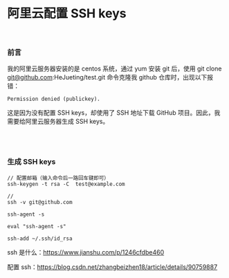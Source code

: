 # 阿里云配置 SSH keys

</br>

### 前言

我的阿里云服务器安装的是 centos 系统，通过 yum 安装 git 后，使用 git clone git@github.com:HeJueting/test.git 命令克隆我 github 仓库时，出现以下报错：

```
Permission denied (publickey).
```

这是因为没有配置 SSH keys，却使用了 SSH 地址下载 GitHub 项目。因此，我需要给阿里云服务器生成 SSH keys。

</br>
</br>

### 生成 SSH keys

```
// 配置邮箱（输入命令后一路回车键即可）
ssh-keygen -t rsa -C  test@example.com

//
ssh -v git@github.com

ssh-agent -s

eval "ssh-agent -s"

ssh-add ~/.ssh/id_rsa

```

ssh 是什么：https://www.jianshu.com/p/1246cfdbe460

配置 ssh：https://blog.csdn.net/zhangbeizhen18/article/details/90759887
